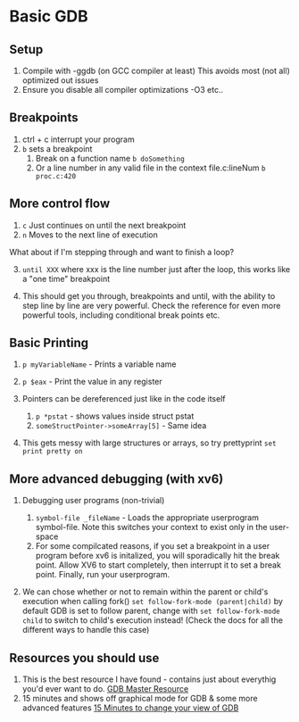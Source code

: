 # Basic GDB

## Setup
1. Compile with -ggdb (on GCC compiler at least)
This avoids most (not all) optimized out issues
2. Ensure you disable all compiler optimizations -O3 etc..

## Breakpoints
1. ctrl + c interrupt your program
2. ```b``` sets a breakpoint
    1. Break on a function name ```b doSomething```
    2. Or a line number in any valid file in the context file.c:lineNum ```b proc.c:420```

## More control flow
1. ```c``` Just continues on until the next breakpoint
2. ```n``` Moves to the next line of execution

What about if I'm stepping through and want to finish a loop?

3. ```until XXX``` where xxx is the line number just after the loop, this works like a "one time" breakpoint

4. This should get you through, breakpoints and until, with the ability to step line by line are very powerful. Check the reference for even more powerful tools, including conditional break points etc.

## Basic Printing
1. ```p myVariableName``` - Prints a variable name
2. ```p $eax``` - Print the value in any register

3. Pointers can be dereferenced just like in the code itself
    1. ```p *pstat``` - shows values inside struct pstat
    2. ```someStructPointer->someArray[5]``` - Same idea

4. This gets messy with large structures or arrays, so try prettyprint
```set print pretty on```

## More advanced debugging (with xv6)
1. Debugging user programs (non-trivial)
    1. ```symbol-file _fileName``` - Loads the appropriate userprogram symbol-file. Note this switches your context to exist only in the user-space
    2. For some compilcated reasons, if you set a breakpoint in a user program before xv6 is initalized, you will sporadically hit the break point. Allow XV6 to start completely, then interrupt it to set a break point. Finally, run your userprogram.

2. We can chose whether or not to remain within the parent or child's execution when calling fork()
```set follow-fork-mode (parent|child)```
by default GDB is set to follow parent, change with
```set follow-fork-mode child``` to switch to child's execution instead! (Check the docs for all the different ways to handle this case)

## Resources you should use
1. This is the best resource I have found - contains just about everythig you'd ever want to do.
[GDB Master Resource](https://sourceware.org/gdb/current/onlinedocs/gdb/index.html)
2. 15 minutes and shows off graphical mode for GDB & some more advanced features
[15 Minutes to change your view of GDB](https://www.youtube.com/watch?v=PorfLSr3DDI)
